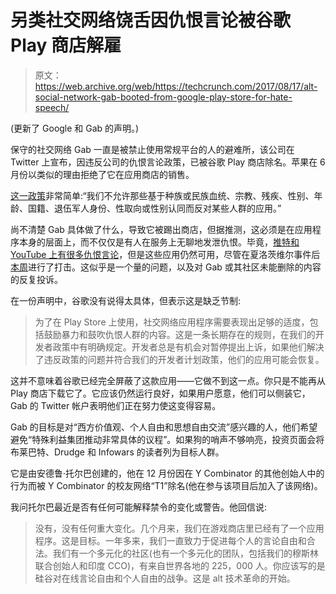 # 另类社交网络饶舌因仇恨言论被谷歌 Play 商店解雇

> 原文：<https://web.archive.org/web/https://techcrunch.com/2017/08/17/alt-social-network-gab-booted-from-google-play-store-for-hate-speech/>

(更新了 Google 和 Gab 的声明。)

保守的社交网络 Gab 一直是被禁止使用常规平台的人的避难所，该公司在 Twitter 上宣布，因违反公司的仇恨言论政策，已被谷歌 Play 商店除名。苹果在 6 月份以类似的理由拒绝了它在应用商店的销售。

[这一政策](https://web.archive.org/web/20230406191620/https://play.google.com/about/restricted-content/hate-speech/)非常简单:“我们不允许那些基于种族或民族血统、宗教、残疾、性别、年龄、国籍、退伍军人身份、性取向或性别认同而反对某些人群的应用。”

尚不清楚 Gab 具体做了什么，导致它被踢出商店，但据推测，这必须是在应用程序本身的层面上，而不仅仅是有人在服务上无聊地发泄仇恨。毕竟，[推特和 YouTube 上有很多仇恨言论](https://web.archive.org/web/20230406191620/https://techcrunch.com/2017/08/16/hatespeech-white-supremacy-nazis-social-networks/)，但是这些应用仍然可用，尽管在夏洛茨维尔事件后[本周](https://web.archive.org/web/20230406191620/https://techcrunch.com/2017/08/15/what-facebook-twitter-youtube-and-others-are-doing-to-tackle-hate-speech/)进行了打击。这似乎是一个量的问题，以及对 Gab 或其社区未能删除的内容的反复投诉。

在一份声明中，谷歌没有说得太具体，但表示这是缺乏节制:

> 为了在 Play Store 上使用，社交网络应用程序需要表现出足够的适度，包括鼓励暴力和鼓吹仇恨人群的内容。这是一条长期存在的规则，在我们的开发者政策中有明确规定。开发者总是有机会对暂停提出上诉，如果他们解决了违反政策的问题并符合我们的开发者计划政策，他们的应用可能会恢复。

这并不意味着谷歌已经完全屏蔽了这款应用——它做不到这一点。你只是不能再从 Play 商店下载它了。它应该仍然运行良好，如果用户愿意，他们可以侧装它，Gab 的 Twitter 帐户表明他们正在努力使这变得容易。

Gab 的目标是对“西方价值观、个人自由和思想自由交流”感兴趣的人，他们希望避免“特殊利益集团推动非常具体的议程”。如果狗的哨声不够响亮，投资页面会将布莱巴特、Drudge 和 Infowars 的读者列为目标人群。

它是由安德鲁·托尔巴创建的，他在 12 月份因在 Y Combinator 的其他创始人中的行为而被 Y Combinator 的校友网络“T1”除名(他在参与该项目后加入了该网络)。

我问托尔巴最近是否有任何可能解释禁令的变化或警告。他回信说:

> 没有，没有任何重大变化。几个月来，我们在游戏商店里已经有了一个应用程序。这是目标。一年多来，我们一直致力于促进每个人的言论自由和合法。我们有一个多元化的社区(也有一个多元化的团队，包括我们的穆斯林联合创始人和印度 CCO)，有来自世界各地的 225，000 人。你应该写的是硅谷对在线言论自由和个人自由的战争。这是 alt 技术革命的开始。